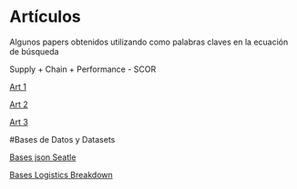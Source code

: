 # Artículos
Algunos papers obtenidos utilizando como palabras claves en la ecuación de búsqueda

Supply + Chain + Performance - SCOR

[Art 1](00207543.2019.1630770.pdf)

[Art 2](872753.pdf)

[Art 3](BIJ-08-2017-0224.pdf)

#Bases de Datos y Datasets

[Bases json Seatle](seattle.xml)

[Bases Logistics Breakdown](serverfault.xlsx)


